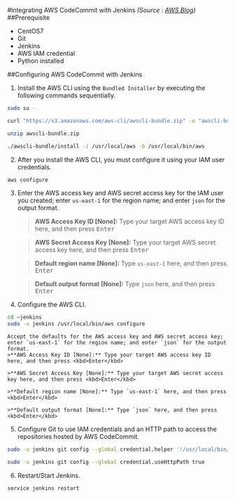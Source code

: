 #Integrating AWS CodeCommit with Jenkins
*(Source : [AWS Blog](http://blogs.aws.amazon.com/application-management/post/Tx1C8B98XN0AF2E/Integrating-AWS-CodeCommit-with-Jenkins))*
##Prerequisite
  * CentOS7
  * Git
  * Jenkins
  * AWS IAM credential
  * Python installed

##Configuring AWS CodeCommit with Jenkins
1.  Install the AWS CLI using the `Bundled Installer` by executing the following commands sequentially.  

  ```sh
  sudo su -

  curl "https://s3.amazonaws.com/aws-cli/awscli-bundle.zip" -o "awscli-bundle.zip"

  unzip awscli-bundle.zip

  ./awscli-bundle/install -i /usr/local/aws -b /usr/local/bin/aws
  ```

2.  After you install the AWS CLI, you must configure it using your IAM user credentials.
  ```sh
  aws configure
  ```

3.  Enter the AWS access key and AWS secret access key for the IAM user you created; enter `us-east-1` for the region name; and enter `json` for the output format.  
    >**AWS Access Key ID [None]:** Type your target AWS access key ID here, and then press <kbd>Enter</kbd>

    >**AWS Secret Access Key [None]:** Type your target AWS secret access key here, and then press <kbd>Enter</kbd>

    >**Default region name [None]:** Type `us-east-1` here, and then press <kbd>Enter</kbd>

    >**Default output format [None]:** Type `json` here, and then press <kbd>Enter</kbd>

4.  Configure the AWS CLI.  
  ```sh
  cd ~jenkins
  sudo -u jenkins /usr/local/bin/aws configure
  ```

    Accept the defaults for the AWS access key and AWS secret access key; enter `us-east-1` for the region name; and enter `json` for the output format.
    >**AWS Access Key ID [None]:** Type your target AWS access key ID here, and then press <kbd>Enter</kbd>

    >**AWS Secret Access Key [None]:** Type your target AWS secret access key here, and then press <kbd>Enter</kbd>

    >**Default region name [None]:** Type `us-east-1` here, and then press <kbd>Enter</kbd>

    >**Default output format [None]:** Type `json` here, and then press <kbd>Enter</kbd>

5.  Configure Git to use IAM credentials and an HTTP path to access the repositories hosted by AWS CodeCommit.

  ```sh
  sudo -u jenkins git config --global credential.helper '!/usr/local/bin/aws codecommit credential-helper $@'

  sudo -u jenkins git config --global credential.useHttpPath true
  ```

6.  Restart/Start Jenkins.
  ```sh
  service jenkins restart
  ```
